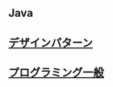 ## Java
## [デザインパターン](#/programming.designpattern.index)
## [プログラミング一般](#/programming.programming.index)
